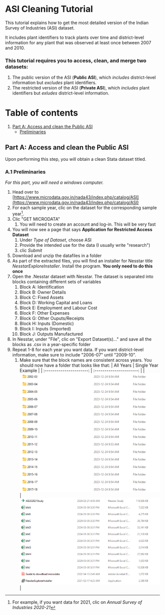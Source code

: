 # ASI Cleaning Tutorial

This tutorial explains how to get the most detailed version of the Indian Survey of Industries (ASI) dataset.

It includes plant identifiers to track plants over time and district-level information for any plant that was observed at least once between 2007 and 2010.

### This tutorial requires you to access, clean, and merge two datasets:

1. The public version of the ASI (**Public ASI**), which *includes* district-level information but *excludes* plant identifiers.
2. The restricted version of the ASI (**Private ASI**), which *includes* plant identifiers but *exludes* district-level information.

# Table of contents

1. [Part A: Access and clean the Public ASI](#PartA)
   - [Preliminaries](#Preliminaries)

## Part A: Access and clean the Public ASI <a name="PartA"></a>

Upon performing this step, you will obtain a clean Stata dataset titled.

### A.1 Preliminaries <a name="Preliminaries"></a>

*For this part, you will need a windows computer.*

1. Head over to [https://www.microdata.gov.in/nada43/index.php/catalog/ASI](https://www.microdata.gov.in/nada43/index.php/catalog/ASI)
2. For each sample year, clic on the dataset for the corresponding sample year[^1].
3. Clic "GET MICRODATA"
   1. You will need to create an account and log-in. This will be very fast
4. You will now see a page that says **Application for Restricted Access Dataset**
   1. Under *Type of Dataset*, choose ASI
   2. Provide the intended use for the data (I usually write "research")
   3. clic *Submit*
5. Download and unzip the datafiles in a folder
6. As part of the extracted files, you will find an installer for Nesstar title *NesstarExploreInstaller*. Install the program. **You only need to do this once**
7. Open the .Nesstar dataset with Nesstar. The dataset is separated into blocks containing different sets of variables
   1. Block A: Identification
   2. Block B: Owner Details
   3. Block C: Fixed Assets
   4. Block D: Working Capital and Loans
   5. Block E: Employment and Labour Cost
   6. Block F: Other Expenses
   7. Block G: Other Ouputs/Receipts
   8. Block H: Inputs (Domestic)
   9. Block I: Inputs (Imported)
   10. Block J: Outputs Manufactured
8. In Nesstar, under "File", clic on "Export Dataset(s)..." and save all the blocks as .csv in a year-specific folder
9. Repeat 1-8 for each year you want data. If you want district-level information, make sure to include "2006-07" until "2009-10".
   1. Make sure that the block names are consistent across years. You should now have a folder that looks like that:
      |       All Years       |  Single Year Example  |
      | :----------------------: | :----------------------: |
      | ![prelim1](PartA_prelim1.png) | ![prelim2](partA_prelim2.png) |

[^1]: For example, if you want data for 2021, clic on *Annual Survey of Industries 2020-21*
